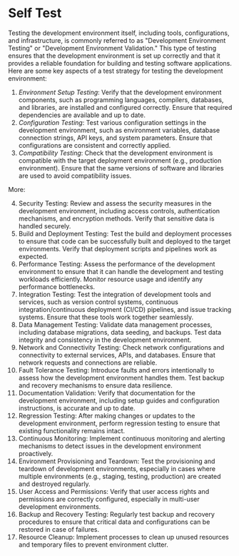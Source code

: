 # Self Test

Testing the development environment itself, including tools, configurations, and infrastructure, is commonly referred to as "Development Environment Testing" or "Development Environment Validation." This type of testing ensures that the development environment is set up correctly and that it provides a reliable foundation for building and testing software applications. Here are some key aspects of a test strategy for testing the development environment:

1. *Environment Setup Testing*: Verify that the development environment components, such as programming languages, compilers, databases, and libraries, are installed and configured correctly. Ensure that required dependencies are available and up to date.
2. *Configuration Testing*: Test various configuration settings in the development environment, such as environment variables, database connection strings, API keys, and system parameters. Ensure that configurations are consistent and correctly applied.
3. *Compatibility Testing*: Check that the development environment is compatible with the target deployment environment (e.g., production environment). Ensure that the same versions of software and libraries are used to avoid compatibility issues.

More:

4. Security Testing: Review and assess the security measures in the development environment, including access controls, authentication mechanisms, and encryption methods. Verify that sensitive data is handled securely.
5. Build and Deployment Testing: Test the build and deployment processes to ensure that code can be successfully built and deployed to the target environments. Verify that deployment scripts and pipelines work as expected.
6. Performance Testing: Assess the performance of the development environment to ensure that it can handle the development and testing workloads efficiently. Monitor resource usage and identify any performance bottlenecks.
7. Integration Testing: Test the integration of development tools and services, such as version control systems, continuous integration/continuous deployment (CI/CD) pipelines, and issue tracking systems. Ensure that these tools work together seamlessly.
8. Data Management Testing: Validate data management processes, including database migrations, data seeding, and backups. Test data integrity and consistency in the development environment.
9. Network and Connectivity Testing: Check network configurations and connectivity to external services, APIs, and databases. Ensure that network requests and connections are reliable.
10. Fault Tolerance Testing: Introduce faults and errors intentionally to assess how the development environment handles them. Test backup and recovery mechanisms to ensure data resilience.
11. Documentation Validation: Verify that documentation for the development environment, including setup guides and configuration instructions, is accurate and up to date.
12. Regression Testing: After making changes or updates to the development environment, perform regression testing to ensure that existing functionality remains intact.
13. Continuous Monitoring: Implement continuous monitoring and alerting mechanisms to detect issues in the development environment proactively.
14. Environment Provisioning and Teardown: Test the provisioning and teardown of development environments, especially in cases where multiple environments (e.g., staging, testing, production) are created and destroyed regularly.
15. User Access and Permissions: Verify that user access rights and permissions are correctly configured, especially in multi-user development environments.
16. Backup and Recovery Testing: Regularly test backup and recovery procedures to ensure that critical data and configurations can be restored in case of failures.
17. Resource Cleanup: Implement processes to clean up unused resources and temporary files to prevent environment clutter.
